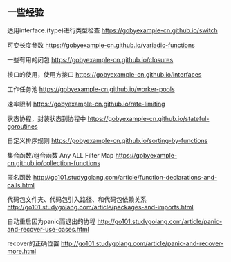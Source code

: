 ## 一些经验

适用interface.(type)进行类型检查  https://gobyexample-cn.github.io/switch

可变长度参数   https://gobyexample-cn.github.io/variadic-functions

一些有用的闭包  https://gobyexample-cn.github.io/closures

接口的使用，使用方接口  https://gobyexample-cn.github.io/interfaces

工作任务池  https://gobyexample-cn.github.io/worker-pools

速率限制  https://gobyexample-cn.github.io/rate-limiting

状态协程，封装状态到协程中  https://gobyexample-cn.github.io/stateful-goroutines

自定义排序规则  https://gobyexample-cn.github.io/sorting-by-functions

集合函数/组合函数 Any ALL Filter Map https://gobyexample-cn.github.io/collection-functions

匿名函数  http://go101.studygolang.com/article/function-declarations-and-calls.html

代码包文件夹、代码包引入路径、和代码包依赖关系  http://go101.studygolang.com/article/packages-and-imports.html

自动重启因为panic而退出的协程  http://go101.studygolang.com/article/panic-and-recover-use-cases.html

recover的正确位置  http://go101.studygolang.com/article/panic-and-recover-more.html

